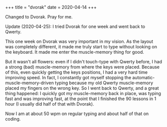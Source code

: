 +++
title = "dvorak"
date = 2020-04-14
+++

Changed to Dvorak. Pray for me.

Update (2020-04-25): I tried Dvorak for one week and went back to Qwerty.

This one week on Dvorak was very important in my vision. As the layout was
completely different, it made me truly start to type without looking on the
keyboard. It made me enter the muscle-memory thing for good.

But it wasn't all flowers: even if I didn't touch-type with Qwerty before, I had
a strong (bad) muscle-memory from where the keys were placed. Because of this,
even quickly getting the keys positions, I had a very hard time improving speed.
In fact, I constantly got myself stopping the automatic-muscle-memory-driven
typing because my old Qwerty muscle-memory placed my fingers on the wrong key.
So I went back to Qwerty, and a great thing happened: I quickly got my muscle-memory
back in place, was typing fast and was improving fast, at the point that I finished
the 90 lessons in 1 hour (I usually did half of that with Dvorak).

Now I am at about 50 wpm on regular typing and about half of that on coding.
